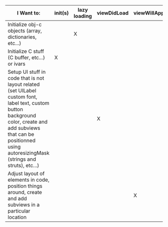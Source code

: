 |I Want to:|init(s)|lazy loading|viewDidLoad|viewWillAppear|
|----------|-------|------------|-----------|--------------|
|Initialize obj-c objects (array, dictionaries, etc...)|  | X |  |  |
|Initialize C stuff (C buffer, etc...) or ivars|X|||||
|Setup UI stuff in code that is not layout related (set UILabel custom font, label text, custom button background color, create and add subviews that can be positionned using autoresizingMask (strings and struts), etc...)| | | X | |
|Adjust layout of elements in code, position things around, create and add subviews in a particular location| | | | X |
